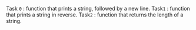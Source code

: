 Task `0` :  function that prints a string, followed by a new line.
Task`1` : function that prints a string in reverse.
Task`2` : function that returns the length of a string.

